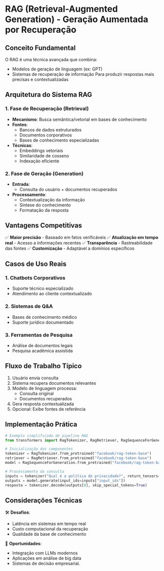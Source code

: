 # RAG (Retrieval-Augmented Generation) - Geração Aumentada por Recuperação

## Conceito Fundamental

O RAG é uma técnica avançada que combina:

- Modelos de geração de linguagem (ex: GPT)
- Sistemas de recuperação de informação
  Para produzir respostas mais precisas e contextualizadas

## Arquitetura do Sistema RAG

### 1. Fase de Recuperação (Retrieval)

- **Mecanismo**: Busca semântica/vetorial em bases de conhecimento
- **Fontes**:
  - Bancos de dados estruturados
  - Documentos corporativos
  - Bases de conhecimento especializadas
- **Técnicas**:
  - Embeddings vetoriais
  - Similaridade de cosseno
  - Indexação eficiente

### 2. Fase de Geração (Generation)

- **Entrada**:
  - Consulta do usuário + documentos recuperados
- **Processamento**:
  - Contextualização da informação
  - Síntese do conhecimento
  - Formatação da resposta

## Vantagens Competitivas

✅ **Maior precisão** - Baseado em fatos verificáveis
✅ **Atualização em tempo real** - Acesso a informações recentes
✅ **Transparência** - Rastreabilidade das fontes
✅ **Customização** - Adaptável a domínios específicos

## Casos de Uso Reais

### 1. Chatbots Corporativos

- Suporte técnico especializado
- Atendimento ao cliente contextualizado

### 2. Sistemas de Q&A

- Bases de conhecimento médico
- Suporte jurídico documentado

### 3. Ferramentas de Pesquisa

- Análise de documentos legais
- Pesquisa acadêmica assistida

## Fluxo de Trabalho Típico

1. Usuário envia consulta
2. Sistema recupera documentos relevantes
3. Modelo de linguagem processa:
   - Consulta original
   - Documentos recuperados
4. Gera resposta contextualizada
5. Opcional: Exibe fontes de referência

## Implementação Prática

```python
# Exemplo simplificado de pipeline RAG
from transformers import RagTokenizer, RagRetriever, RagSequenceForGeneration

# Inicialização dos componentes
tokenizer = RagTokenizer.from_pretrained("facebook/rag-token-base")
retriever = RagRetriever.from_pretrained("facebook/rag-token-base")
model = RagSequenceForGeneration.from_pretrained("facebook/rag-token-base")

# Processamento da consulta
inputs = tokenizer("Qual é a política de privacidade?", return_tensors="pt")
outputs = model.generate(input_ids=inputs["input_ids"])
resposta = tokenizer.decode(outputs[0], skip_special_tokens=True)
```

## Considerações Técnicas

🛠 **Desafios**:

- Latência em sistemas em tempo real
- Custo computacional da recuperação
- Qualidade da base de conhecimento

🚀 **Oportunidades**:

- Integração com LLMs modernos
- Aplicações em análise de big data
- Sistemas de decisão empresarial.
